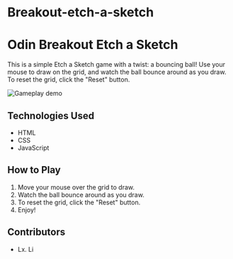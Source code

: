 # Breakout-etch-a-sketch

<h1>Odin Breakout Etch a Sketch</h1>
<p>This is a simple Etch a Sketch game with a twist: a bouncing ball! Use your mouse to draw on the grid, and watch the ball bounce around as you draw. To reset the grid, click the "Reset" button.</p>
<p><img src="./demo.gif" alt="Gameplay demo"></p>
<h2>Technologies Used</h2>
<ul>
<li>HTML</li>
<li>CSS</li>
<li>JavaScript</li>
</ul>
<h2>How to Play</h2>
<ol>
<li>Move your mouse over the grid to draw.</li>
<li>Watch the ball bounce around as you draw.</li>
<li>To reset the grid, click the "Reset" button.</li>
<li>Enjoy!</li>
</ol>
<h2>Contributors</h2>
<ul>
<li>Lx. Li</li>
</ul>
